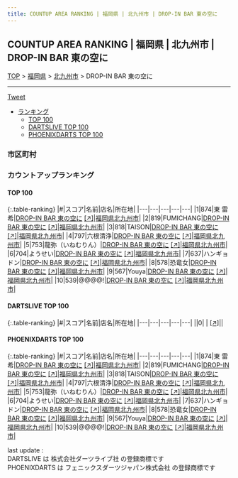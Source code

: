 ```yaml
---
title: COUNTUP AREA RANKING | 福岡県 | 北九州市 | DROP-IN BAR 東の空に
---
```

## COUNTUP AREA RANKING | 福岡県 | 北九州市 | DROP-IN BAR 東の空に

[TOP](/darts/rank/) > [福岡県](/darts/rank/福岡県/) > [北九州市](/darts/rank/福岡県/北九州市/) > DROP-IN BAR 東の空に

___

<a href="https://twitter.com/share?ref_src=twsrc%5Etfw" data-text="COUNTUP AREA RANKING | 福岡県北九州市DROP-IN BAR 東の空に" class="twitter-share-button" data-hashtags="DARTSLIVE,PHOENIXDARTS,darts,ダーツ" data-show-count="false">Tweet</a>

* [ランキング](#カウントアップランキング)
    * [TOP 100](#top-100)
    * [DARTSLIVE TOP 100](#dartslive-top-100)
    * [PHOENIXDARTS TOP 100](#phoenixdarts-top-100)

### 市区町村

<ul>

</ul>

### カウントアップランキング

#### TOP 100



{:.table-ranking}
|#|スコア|名前|店名|所在地|
|---|---|---|---|---|
|1|874|<span class="rank-name-pd">東 雷希</span>|<a href="/darts/rank/shops/86595.html">DROP-IN BAR 東の空に</a> <a href="https://vs.phoenixdarts.com/jp/shop/shopDetailInfo/s_86595?s_seq=86595">[↗]</a>|<a href="/darts/rank/福岡県/北九州市">福岡県北九州市</a>|
|2|819|<span class="rank-name-pd">FUMICHANG</span>|<a href="/darts/rank/shops/86595.html">DROP-IN BAR 東の空に</a> <a href="https://vs.phoenixdarts.com/jp/shop/shopDetailInfo/s_86595?s_seq=86595">[↗]</a>|<a href="/darts/rank/福岡県/北九州市">福岡県北九州市</a>|
|3|818|<span class="rank-name-pd">TAISON</span>|<a href="/darts/rank/shops/86595.html">DROP-IN BAR 東の空に</a> <a href="https://vs.phoenixdarts.com/jp/shop/shopDetailInfo/s_86595?s_seq=86595">[↗]</a>|<a href="/darts/rank/福岡県/北九州市">福岡県北九州市</a>|
|4|797|<span class="rank-name-pd">六根清浄</span>|<a href="/darts/rank/shops/86595.html">DROP-IN BAR 東の空に</a> <a href="https://vs.phoenixdarts.com/jp/shop/shopDetailInfo/s_86595?s_seq=86595">[↗]</a>|<a href="/darts/rank/福岡県/北九州市">福岡県北九州市</a>|
|5|753|<span class="rank-name-pd">龍弥（いねむりん）</span>|<a href="/darts/rank/shops/86595.html">DROP-IN BAR 東の空に</a> <a href="https://vs.phoenixdarts.com/jp/shop/shopDetailInfo/s_86595?s_seq=86595">[↗]</a>|<a href="/darts/rank/福岡県/北九州市">福岡県北九州市</a>|
|6|704|<span class="rank-name-pd">ようせい</span>|<a href="/darts/rank/shops/86595.html">DROP-IN BAR 東の空に</a> <a href="https://vs.phoenixdarts.com/jp/shop/shopDetailInfo/s_86595?s_seq=86595">[↗]</a>|<a href="/darts/rank/福岡県/北九州市">福岡県北九州市</a>|
|7|637|<span class="rank-name-pd">ハンギョドン</span>|<a href="/darts/rank/shops/86595.html">DROP-IN BAR 東の空に</a> <a href="https://vs.phoenixdarts.com/jp/shop/shopDetailInfo/s_86595?s_seq=86595">[↗]</a>|<a href="/darts/rank/福岡県/北九州市">福岡県北九州市</a>|
|8|578|<span class="rank-name-pd">恐竜女</span>|<a href="/darts/rank/shops/86595.html">DROP-IN BAR 東の空に</a> <a href="https://vs.phoenixdarts.com/jp/shop/shopDetailInfo/s_86595?s_seq=86595">[↗]</a>|<a href="/darts/rank/福岡県/北九州市">福岡県北九州市</a>|
|9|567|<span class="rank-name-pd">Youya</span>|<a href="/darts/rank/shops/86595.html">DROP-IN BAR 東の空に</a> <a href="https://vs.phoenixdarts.com/jp/shop/shopDetailInfo/s_86595?s_seq=86595">[↗]</a>|<a href="/darts/rank/福岡県/北九州市">福岡県北九州市</a>|
|10|539|<span class="rank-name-pd">@@@@!</span>|<a href="/darts/rank/shops/86595.html">DROP-IN BAR 東の空に</a> <a href="https://vs.phoenixdarts.com/jp/shop/shopDetailInfo/s_86595?s_seq=86595">[↗]</a>|<a href="/darts/rank/福岡県/北九州市">福岡県北九州市</a>|


#### DARTSLIVE TOP 100



{:.table-ranking}
|#|スコア|名前|店名|所在地|
|---|---|---|---|---|
||0|<span class="rank-name-dl"> </span>|<a href="/darts/rank/shops/.html"></a> <a href="">[↗]</a>|<a href="/darts/rank//"></a>|


#### PHOENIXDARTS TOP 100



{:.table-ranking}
|#|スコア|名前|店名|所在地|
|---|---|---|---|---|
|1|874|<span class="rank-name-pd">東 雷希</span>|<a href="/darts/rank/shops/86595.html">DROP-IN BAR 東の空に</a> <a href="https://vs.phoenixdarts.com/jp/shop/shopDetailInfo/s_86595?s_seq=86595">[↗]</a>|<a href="/darts/rank/福岡県/北九州市">福岡県北九州市</a>|
|2|819|<span class="rank-name-pd">FUMICHANG</span>|<a href="/darts/rank/shops/86595.html">DROP-IN BAR 東の空に</a> <a href="https://vs.phoenixdarts.com/jp/shop/shopDetailInfo/s_86595?s_seq=86595">[↗]</a>|<a href="/darts/rank/福岡県/北九州市">福岡県北九州市</a>|
|3|818|<span class="rank-name-pd">TAISON</span>|<a href="/darts/rank/shops/86595.html">DROP-IN BAR 東の空に</a> <a href="https://vs.phoenixdarts.com/jp/shop/shopDetailInfo/s_86595?s_seq=86595">[↗]</a>|<a href="/darts/rank/福岡県/北九州市">福岡県北九州市</a>|
|4|797|<span class="rank-name-pd">六根清浄</span>|<a href="/darts/rank/shops/86595.html">DROP-IN BAR 東の空に</a> <a href="https://vs.phoenixdarts.com/jp/shop/shopDetailInfo/s_86595?s_seq=86595">[↗]</a>|<a href="/darts/rank/福岡県/北九州市">福岡県北九州市</a>|
|5|753|<span class="rank-name-pd">龍弥（いねむりん）</span>|<a href="/darts/rank/shops/86595.html">DROP-IN BAR 東の空に</a> <a href="https://vs.phoenixdarts.com/jp/shop/shopDetailInfo/s_86595?s_seq=86595">[↗]</a>|<a href="/darts/rank/福岡県/北九州市">福岡県北九州市</a>|
|6|704|<span class="rank-name-pd">ようせい</span>|<a href="/darts/rank/shops/86595.html">DROP-IN BAR 東の空に</a> <a href="https://vs.phoenixdarts.com/jp/shop/shopDetailInfo/s_86595?s_seq=86595">[↗]</a>|<a href="/darts/rank/福岡県/北九州市">福岡県北九州市</a>|
|7|637|<span class="rank-name-pd">ハンギョドン</span>|<a href="/darts/rank/shops/86595.html">DROP-IN BAR 東の空に</a> <a href="https://vs.phoenixdarts.com/jp/shop/shopDetailInfo/s_86595?s_seq=86595">[↗]</a>|<a href="/darts/rank/福岡県/北九州市">福岡県北九州市</a>|
|8|578|<span class="rank-name-pd">恐竜女</span>|<a href="/darts/rank/shops/86595.html">DROP-IN BAR 東の空に</a> <a href="https://vs.phoenixdarts.com/jp/shop/shopDetailInfo/s_86595?s_seq=86595">[↗]</a>|<a href="/darts/rank/福岡県/北九州市">福岡県北九州市</a>|
|9|567|<span class="rank-name-pd">Youya</span>|<a href="/darts/rank/shops/86595.html">DROP-IN BAR 東の空に</a> <a href="https://vs.phoenixdarts.com/jp/shop/shopDetailInfo/s_86595?s_seq=86595">[↗]</a>|<a href="/darts/rank/福岡県/北九州市">福岡県北九州市</a>|
|10|539|<span class="rank-name-pd">@@@@!</span>|<a href="/darts/rank/shops/86595.html">DROP-IN BAR 東の空に</a> <a href="https://vs.phoenixdarts.com/jp/shop/shopDetailInfo/s_86595?s_seq=86595">[↗]</a>|<a href="/darts/rank/福岡県/北九州市">福岡県北九州市</a>|


<div class="footer border-top border-gray-light mt-5 pt-3 text-right text-gray">
    last update : <span style="font-weight: italic" id="foot_last_modified"></span><br />
    DARTSLIVE は 株式会社ダーツライブ社 の登録商標です<br />
    PHOENIXDARTS は フェニックスダーツジャパン株式会社 の登録商標です<br />
</div>

<script src="https://cdnjs.cloudflare.com/ajax/libs/jquery.tablesorter/2.31.3/js/jquery.tablesorter.min.js" integrity="sha512-qzgd5cYSZcosqpzpn7zF2ZId8f/8CHmFKZ8j7mU4OUXTNRd5g+ZHBPsgKEwoqxCtdQvExE5LprwwPAgoicguNg==" crossorigin="anonymous" referrerpolicy="no-referrer"></script>
<link rel="stylesheet" href="https://cdnjs.cloudflare.com/ajax/libs/jquery.tablesorter/2.31.3/css/theme.default.min.css" integrity="sha512-wghhOJkjQX0Lh3NSWvNKeZ0ZpNn+SPVXX1Qyc9OCaogADktxrBiBdKGDoqVUOyhStvMBmJQ8ZdMHiR3wuEq8+w==" crossorigin="anonymous" referrerpolicy="no-referrer" />
<script>
$(function() {
    $(".table-ranking").tablesorter({sortList:[[0, 0]]});
    $("#foot_last_modified").text(formatDate(new Date(document.lastModified), 'yyyy-MM-dd HH:mm:ss'));
});
</script>

<script async src="https://platform.twitter.com/widgets.js" charset="utf-8"></script>